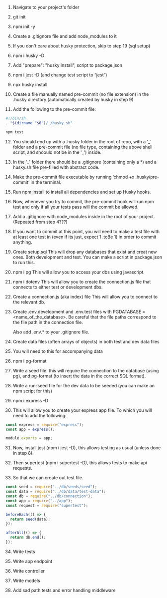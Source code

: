 1. Navigate to your project's folder

2. git init

3. npm init -y

4. Create a .gitignore file and add node_modules to it

5. If you don't care about husky protection, skip to step 19 (sql setup)

6. npm i husky -D

7. Add "prepare": "husky install", script to package.json

8. npm i jest -D (and change test script to “jest”)

9. npx husky install

10. Create a file manually named pre-commit (no file extension) in the .husky directory (automatically created by husky in step 9)

11. Add the following to the pre-commit file:

```sh
#!/bin/sh
. "$(dirname "$0")/_/husky.sh"

npm test

```

12. You should end up with a .husky folder in the root of repo, with a '\_' folder and a pre-commit file (no file type, containing the above shell script, and shoould not be in the '\_') inside.

13. In the '\_' folder there should be a .gitignore (containing only a \*) and a husky.sh file pre-filled with abstract code.

14. Make the pre-commit file executable by running ‘chmod +x .husky/pre-commit’ in the terminal.

15. Run npm install to install all dependencies and set up Husky hooks.

16. Now, whenever you try to commit, the pre-commit hook will run npm test and only if all your tests pass will the commit be allowed.

17. Add a .gitignore with node_modules inside in the root of your project. (Repeated from step 4???)

18. If you want to commit at this point, you will need to make a test file with at least one test in (even if its just, expect 1 .toBe 1) in order to commit anything.

19. Create setup.sql
    This will drop any databases that exist and creat new ones. Both development and test. You can make a script in package.json to run this.

20. npm i pg
    This will allow you to access your dbs using javascript.

21. npm i dotenv
    This will allow you to create the connection.js file that connects to either test or development dbs.

22. Create a connection.js (aka index) file
    This will allow you to connect to the relevant db.

23. Create .env.development and .env.test files with PGDATABASE = <name_of_the_database>.
    Be careful that the file paths correspond to the file path in the connection file.

    Also add .env.\* to your .gitignore file.

24. Create data files (often arrays of objects) in both test and dev data files

25. You will need to this for accompanying data

26. npm i pg-format

27. Write a seed file. this will require the connection to the database (using pg), and pg-format (to insert the data in the correct SQL format).

28. Write a run-seed file for the dev data to be seeded (you can make an npm script for this)

29. npm i express -D

30. This will allow you to create your express app file. To which you will need to add the following:

```js
const express = require("express");
const app = express();

module.exports = app;
```

31. Now, install jest (npm i jest -D), this allows testing as usual (unless done in step 8).

32. Then supertest (npm i supertest -D), this allows tests to make api requests.

33. So that we can create out test file.

```js
const seed = require("../db/seeds/seed");
const data = require("../db/data/test-data");
const db = require("../db/connection");
const app = require("../app");
const request = require("supertest");

beforeEach(() => {
  return seed(data);
});

afterAll(() => {
  return db.end();
});
```

34. Write tests

35. Write app endpoint

36. Write controller

37. Write models

38. Add sad path tests and error handling middleware

